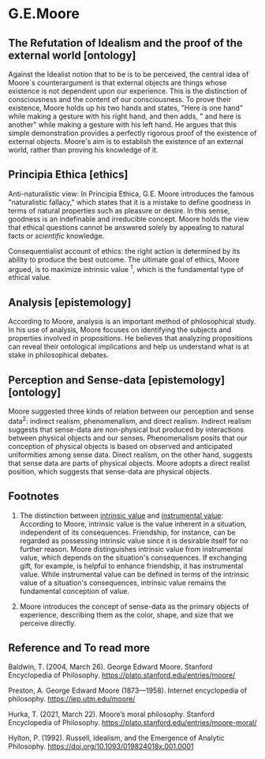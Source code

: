 # G.E.Moore

## The Refutation of Idealism and the proof of the external world [ontology]

Against the Idealist notion that to be is to be perceived, the central idea of Moore´s counterargument is that external objects are things whose existence is not dependent upon our experience. This is the distinction of consciousness and the content of our consciousness. To prove their existence, Moore holds up his two hands and states, "Here is one hand" while making a gesture with his right hand, and then adds, " and here is another" while making a gesture with his left hand. He argues that this simple demonstration provides a perfectly rigorous proof of the existence of external objects. Moore's aim is to establish the existence of an external world, rather than proving his knowledge of it. 

## Principia Ethica [ethics]

Anti-naturalistic view: In Principia Ethica, G.E. Moore introduces the famous "naturalistic fallacy," which states that it is a mistake to define goodness in terms of natural properties such as pleasure or desire. In this sense, goodness is an indefinable and irreducible concept. Moore holds the view that ethical questions cannot be answered solely by appealing to natural facts or _scientific_ knowledge.

Consequentialist account of ethics:  the right action is determined by its ability to produce the best outcome. The ultimate goal of ethics, Moore argued, is to maximize intrinsic value <sup>1</sup>, which is the fundamental type of ethical value.

## Analysis [epistemology]

According to Moore, analysis is an important method of philosophical study. In his use of analysis, Moore focuses on identifying the subjects and properties involved in propositions. He believes that analyzing propositions can reveal their ontological implications and help us understand what is at stake in philosophical debates.

## Perception and Sense-data [epistemology] [ontology]

Moore suggested three kinds of relation between our perception and sense data<sup>2</sup>: indirect realism, phenomenalism, and direct realism. Indirect realism suggests that sense-data are non-physical but produced by interactions between physical objects and our senses. Phenomenalism posits that our conception of physical objects is based on observed and anticipated uniformities among sense data. Direct realism, on the other hand, suggests that sense data are parts of physical objects. Moore adopts a direct realist position, which suggests that sense-data are physical objects.

## Footnotes 

1. The distinction between <span style = "text-decoration: underline;"> intrinsic value</span> and <span style = "text-decoration: underline;"> instrumental value</span>: According to Moore, intrinsic value is the value inherent in a situation, independent of its consequences. Friendship, for instance, can be regarded as possessing intrinsic value since it is desirable itself for no further reason. Moore distinguishes intrinsic value from instrumental value, which depends on the situation's consequences. If exchanging gift, for example, is helpful to enhance friendship, it has instrumental value. While instrumental value can be defined in terms of the intrinsic value of a situation's consequences, intrinsic value remains the fundamental conception of value.

2. Moore introduces the concept of sense-data as the primary objects of experience, describing them as the color, shape, and size that we perceive directly.

## Reference and To read more

Baldwin, T. (2004, March 26). George Edward Moore. Stanford Encyclopedia of Philosophy. https://plato.stanford.edu/entries/moore/ 

Preston, A. George Edward Moore (1873—1958). Internet encyclopedia of philosophy. https://iep.utm.edu/moore/ 

Hurka, T. (2021, March 22). Moore’s moral philosophy. Stanford Encyclopedia of Philosophy. https://plato.stanford.edu/entries/moore-moral/

Hylton, P. (1992). Russell, Idealism, and the Emergence of Analytic Philosophy. https://doi.org/10.1093/019824018x.001.0001 
